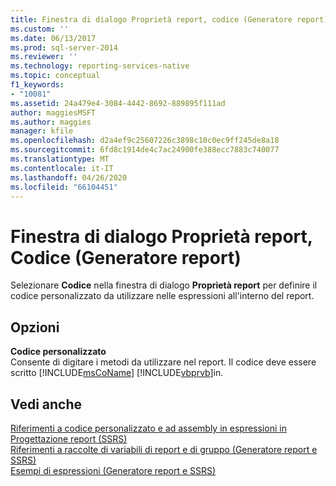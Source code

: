 ```yaml
---
title: Finestra di dialogo Proprietà report, codice (Generatore report) | Microsoft Docs
ms.custom: ''
ms.date: 06/13/2017
ms.prod: sql-server-2014
ms.reviewer: ''
ms.technology: reporting-services-native
ms.topic: conceptual
f1_keywords:
- "10081"
ms.assetid: 24a479e4-3084-4442-8692-889895f111ad
author: maggiesMSFT
ms.author: maggies
manager: kfile
ms.openlocfilehash: d2a4ef9c25607226c3898c10c0ec9ff245de8a18
ms.sourcegitcommit: 6fd8c1914de4c7ac24900fe388ecc7883c740077
ms.translationtype: MT
ms.contentlocale: it-IT
ms.lasthandoff: 04/26/2020
ms.locfileid: "66104451"
---
```

# <a name="report-properties-dialog-box-code-report-builder"></a>Finestra di dialogo Proprietà report, Codice (Generatore report)
  Selezionare **Codice** nella finestra di dialogo **Proprietà report** per definire il codice personalizzato da utilizzare nelle espressioni all'interno del report.  
  
## <a name="options"></a>Opzioni  
 **Codice personalizzato**  
 Consente di digitare i metodi da utilizzare nel report. Il codice deve essere scritto [!INCLUDE[msCoName](../includes/msconame-md.md)] [!INCLUDE[vbprvb](../includes/vbprvb-md.md)]in.  
  
## <a name="see-also"></a>Vedi anche  
 [Riferimenti a codice personalizzato e ad assembly in espressioni in Progettazione report &#40;SSRS&#41;](report-design/custom-code-and-assembly-references-in-expressions-in-report-designer-ssrs.md)   
 [Riferimenti a raccolte di variabili di report e di gruppo &#40;Generatore report e SSRS&#41;](report-design/built-in-collections-report-and-group-variables-references-report-builder.md)   
 [Esempi di espressioni &#40;Generatore report e SSRS&#41;](report-design/expression-examples-report-builder-and-ssrs.md)  
  
  
